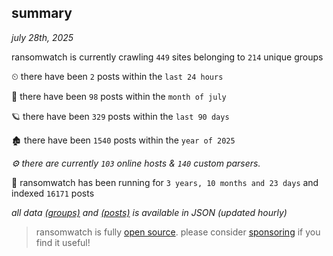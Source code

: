 
## summary
_july 28th, 2025_

ransomwatch is currently crawling `449` sites belonging to `214` unique groups

⏲ there have been `2` posts within the `last 24 hours`

🦈 there have been `98` posts within the `month of july`

🪐 there have been `329` posts within the `last 90 days`

🏚 there have been `1540` posts within the `year of 2025`

_⚙️ there are currently `103` online hosts & `140` custom parsers._

🦕 ransomwatch has been running for `3 years, 10 months and 23 days` and indexed `16171` posts

_all data  [(groups)](http://ransomwhat.telemetry.ltd/groups) and [(posts)](http://ransomwhat.telemetry.ltd/posts) is available in JSON (updated hourly)_

> ransomwatch is fully [open source](https://github.com/joshhighet/ransomwatch#ransomwatch--). please consider [sponsoring](https://github.com/sponsors/joshhighet) if you find it useful!
